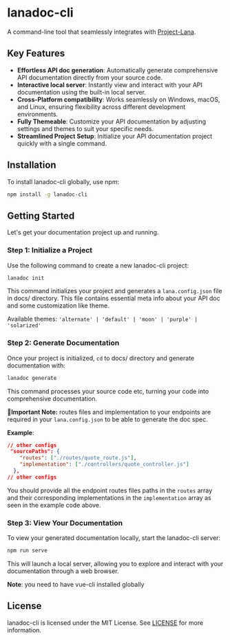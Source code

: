 # lanadoc-cli

A command-line tool that seamlessly integrates with [Project-Lana](https://github.com/FotieMConstant/project-lana).

## Key Features

- **Effortless API doc generation**: Automatically generate comprehensive API documentation directly from your source code.
- **Interactive local server**: Instantly view and interact with your API documentation using the built-in local server.
- **Cross-Platform compatibility**: Works seamlessly on Windows, macOS, and Linux, ensuring flexibility across different development environments.
- **Fully Themeable**: Customize your API documentation by adjusting settings and themes to suit your specific needs.
- **Streamlined Project Setup**: Initialize your API documentation project quickly with a single command.



## Installation

To install lanadoc-cli globally, use npm:

```bash
npm install -g lanadoc-cli
```

## Getting Started

Let's get your documentation project up and running.

### Step 1: Initialize a Project

Use the following command to create a new lanadoc-cli project:

```bash
lanadoc init
```

This command initializes your project and generates a `lana.config.json` file in docs/ directory. This file contains essential meta info about your API doc and some customization like theme.

Available themes: ```'alternate' | 'default' | 'moon' | 'purple' | 'solarized' ```

### Step 2: Generate Documentation

Once your project is initialized, `cd` to docs/ directory and generate documentation with:

```bash
lanadoc generate
```

This command processes your source code etc, turning your code into comprehensive documentation.

**🚨Important Note:** routes files and implementation to your endpoints are required in your `lana.config.json` to be able to generate the doc spec.

**Example**:
```json
// other configs
 "sourcePaths": {
    "routes": ["./routes/quote_route.js"],
    "implementation": ["./controllers/quote_controller.js"]
  },
// other configs
```

You should provide all the endpoint routes files paths in the `routes` array and their corresponding implementations in the `implementation` array as seen in the example code above. 

### Step 3: View Your Documentation

To view your generated documentation locally, start the lanadoc-cli server:

```bash
npm run serve
```

This will launch a local server, allowing you to explore and interact with your documentation through a web browser.

**Note**: you need to have vue-cli installed globally
<!-- ## Contributing

We welcome contributions and bug reports. Please check out our [contribution guidelines](CONTRIBUTING.md) for details on how to get involved. -->

## License

lanadoc-cli is licensed under the MIT License. See [LICENSE](LICENSE) for more information.
